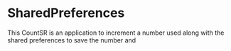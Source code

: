 # SharedPreferences
This CountSR is an application to increment a number  used along with the shared preferences to save the number and
